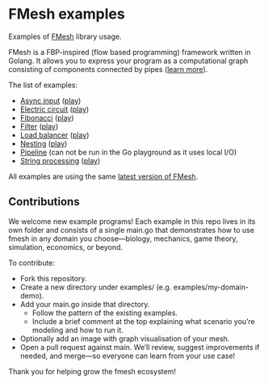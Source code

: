 # FMesh examples

Examples of [FMesh](https://github.com/hovsep/fmesh) library usage.

FMesh is a FBP-inspired (flow based programming) framework written in Golang.
It allows you to express your program as a computational graph consisting of components connected by pipes ([learn more](https://github.com/hovsep/fmesh/wiki)).

The list of examples: 

- [Async input](https://github.com/hovsep/fmesh-examples/blob/main/async_input/main.go) ([play](https://go.dev/play/p/xEkPgS9a10X))
- [Electric circuit](https://github.com/hovsep/fmesh-examples/blob/main/electric_circuit/main.go)  ([play](https://go.dev/play/p/bibZTWhIbR8))
- [Fibonacci](https://github.com/hovsep/fmesh-examples/blob/main/fibonacci/main.go)  ([play](https://go.dev/play/p/VmLIh6tOsvo))
- [Filter](https://github.com/hovsep/fmesh-examples/blob/main/filter/main.go)  ([play](https://go.dev/play/p/NDBcOZ5f0E1))
- [Load balancer](https://github.com/hovsep/fmesh-examples/blob/main/load_balancer/main.go)  ([play](https://go.dev/play/p/s1ETIrgo7pp))
- [Nesting](https://github.com/hovsep/fmesh-examples/blob/main/nesting/main.go)  ([play](https://go.dev/play/p/GW1HNKZeMzR))
- [Pipeline](https://github.com/hovsep/fmesh-examples/blob/main/pipeline/main.go)  (can not be run in the Go playground as it uses local I/O)
- [String processing](https://github.com/hovsep/fmesh-examples/blob/main/string_processing/main.go)  ([play](https://go.dev/play/p/Yf_29d6vs68))


All examples are using the same [latest version of FMesh](https://github.com/hovsep/fmesh/releases/latest).

## Contributions

We welcome new example programs! 
Each example in this repo lives in its own folder and consists of a single main.go that demonstrates how to use fmesh in any domain you choose—biology, mechanics, game theory, simulation, economics, or beyond.

To contribute:

- Fork this repository.
- Create a new directory under examples/ (e.g. examples/my-domain-demo).
- Add your main.go inside that directory.
  - Follow the pattern of the existing examples.
  - Include a brief comment at the top explaining what scenario you’re modeling and how to run it.
- Optionally add an image with graph visualisation of your mesh.
- Open a pull request against main. We’ll review, suggest improvements if needed, and merge—so everyone can learn from your use case!

Thank you for helping grow the fmesh ecosystem!